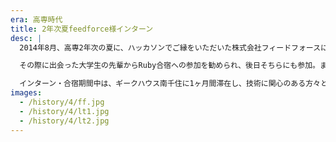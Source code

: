 ```yaml
---
era: 高専時代
title: 2年次夏feedforce様インターン
desc: |
  2014年8月、高専2年次の夏に、ハッカソンでご縁をいただいた株式会社フィードフォースにて、2週間のインターンに参加。Ruby on Railsを用いて、ECサイトの商品情報をスクレイピングし、データベースに保存するツールの開発に取り組んだ。

  その際に出会った大学生の先輩からRuby合宿への参加を勧められ、後日そちらにも参加。また、同じ夏にLife is Tech!のプログラムにも参加し、東京大学のキャンパスで1週間、Railsの学習を行った。

  インターン・合宿期間中は、ギークハウス南千住に1ヶ月間滞在し、技術に関心のある方々との交流を通じて視野を広げることができた。
images:
  - /history/4/ff.jpg
  - /history/4/lt1.jpg
  - /history/4/lt2.jpg
---
```

